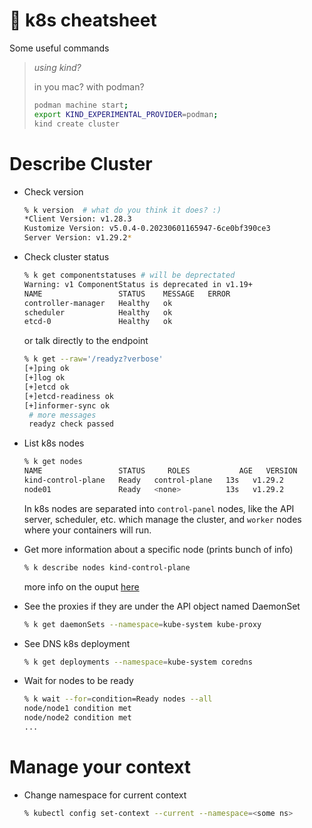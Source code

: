 # 📝 k8s cheatsheet

Some useful commands

> *using kind?*
>
> in you mac? with podman?
>
> ```bash
> podman machine start;
> export KIND_EXPERIMENTAL_PROVIDER=podman;
> kind create cluster
> ```

# Describe Cluster

- Check version

    ```bash
    % k version  # what do you think it does? :)
    *Client Version: v1.28.3
    Kustomize Version: v5.0.4-0.20230601165947-6ce0bf390ce3
    Server Version: v1.29.2*
    ```

- Check cluster status

    ```bash
    % k get componentstatuses # will be deprectated
    Warning: v1 ComponentStatus is deprecated in v1.19+
    NAME                 STATUS    MESSAGE   ERROR
    controller-manager   Healthy   ok
    scheduler            Healthy   ok
    etcd-0               Healthy   ok
    ```

    or talk directly to the endpoint

    ```bash
    % k get --raw='/readyz?verbose'
    [+]ping ok
    [+]log ok
    [+]etcd ok
    [+]etcd-readiness ok
    [+]informer-sync ok
     # more messages
     readyz check passed
    ```

- List k8s nodes

    ```bash
    % k get nodes
    NAME                 STATUS     ROLES           AGE   VERSION
    kind-control-plane   Ready   control-plane   13s   v1.29.2
    node01               Ready   <none>          13s   v1.29.2
    ```

    In k8s nodes are separated into `control-panel` nodes, like the API server,
    scheduler, etc. which manage the cluster, and `worker` nodes where your
    containers will run.

- Get more information about a specific node (prints bunch of info)

    ```bash
    % k describe nodes kind-control-plane
    ```
    more info on the ouput
    [here](/k8s_up_and_running.html#deploying-a-k8s-cluster)

- See the proxies if they are under the API object named DaemonSet

    ```bash
    % k get daemonSets --namespace=kube-system kube-proxy
    ```

- See DNS k8s deployment

    ```bash
    % k get deployments --namespace=kube-system coredns
    ```

- Wait for nodes to be ready

    ```bash
    % k wait --for=condition=Ready nodes --all
    node/node1 condition met
    node/node2 condition met
    ...
    ```

# Manage your context

- Change namespace for current context

    ```bash
    % kubectl config set-context --current --namespace=<some ns>
    ```
